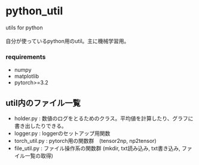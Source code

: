 # python_util
utils for python <br>
<br>
自分が使っているpython用のutil。主に機械学習用。

### requirements
- numpy
- matplotlib
- pytorch>=3.2

## util内のファイル一覧 
- holder.py : 数値のログをとるためのクラス。平均値を計算したり、グラフに書き出したりできる。
- logger.py : loggerのセットアップ用関数
- torch_util.py : pytorch用の関数群　(tensor2np, np2tensor)
- file_util.py : ファイル操作系の関数群 (mkdir, txt読み込み, txt書き込み, ファイル一覧の取得)
